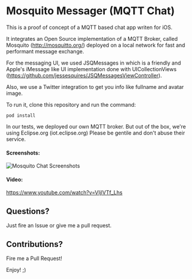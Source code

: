 Mosquito Messager (MQTT Chat)
=============

This is a proof of concept of a MQTT based chat app writen for iOS.

It integrates an Open Source implementation of a MQTT Broker, called Mosquito (http://mosquitto.org/) deployed on a local network for fast and performant message exchange.

For the messaging UI, we used JSQMessages in which is a friendly and Apple's iMessage like UI implementation done with UICollectionViews (https://github.com/jessesquires/JSQMessagesViewController).

Also, we use a Twitter integration to get you info like fullname and avatar image.

To run it, clone this repository and run the command:

    pod install

In our tests, we deployed our own MQTT broker. But out of the box, we're using Eclipse.org (iot.eclipse.org)
Please be gentile and don't abuse their service.

#### Screenshots:

![Mosquito Chat Screenshots](https://raw.github.com/ghvillasboas/MosquitoChat/master/images/mosquitoChat.png)

#### Video:

https://www.youtube.com/watch?v=VIjlVTf_Lhs

## Questions?

Just fire an Issue or give me a pull request.

## Contributions?

Fire me a Pull Request!

Enjoy! ;)